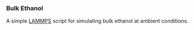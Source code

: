 ### Bulk Ethanol
A simple [LAMMPS](https://www.lammps.org/) script for simulating bulk ethanol at ambient conditions. 